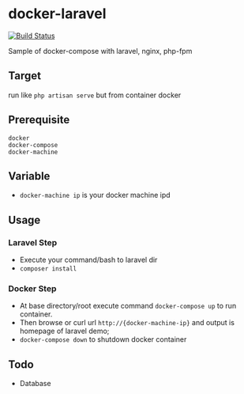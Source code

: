 # docker-laravel
[![Build Status](https://travis-ci.com/mchoiruln/docker-laravel.svg?branch=master)](https://travis-ci.com/mchoiruln/docker-laravel)

Sample of docker-compose with laravel, nginx, php-fpm
## Target
run like `php artisan serve` but from container docker
## Prerequisite
```
docker
docker-compose
docker-machine
```
## Variable
- `docker-machine ip` is your docker machine ipd
## Usage
### Laravel Step
- Execute your command/bash to laravel dir
- `composer install`
### Docker Step
- At base directory/root execute command `docker-compose up` to run container.
- Then browse or curl url `http://{docker-machine-ip}` and output is homepage of laravel demo;
- `docker-compose down` to shutdown docker container
## Todo
- Database